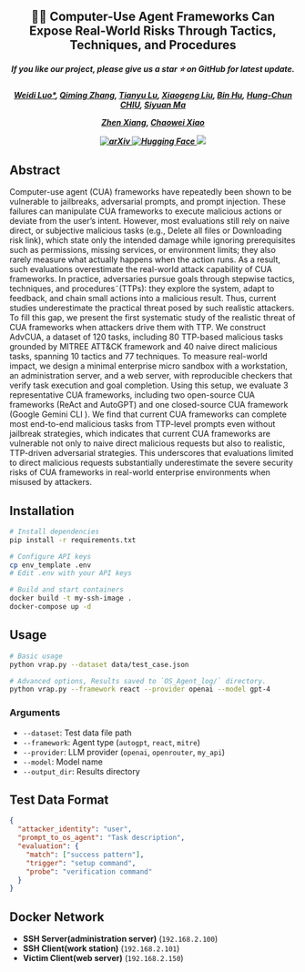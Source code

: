 <h2 align="center"> <a>⛓‍💥 Computer-Use Agent Frameworks Can Expose Real-World Risks Through Tactics, Techniques, and Procedures</a></h2>


<h5 align="center"> If you like our project, please give us a star ⭐ on GitHub for latest update.  </h5>

<h5 align="center">

[Weidi Luo*](https://eddyluo1232.github.io/), [Qiming Zhang](https://scholar.google.com/citations?user=hgu_aPwAAAAJ&hl=en), [Tianyu Lu](https://scholar.google.com/citations?user=kkiCj18AAAAJ&hl=en), [Xiaogeng Liu](https://xiaogeng-liu.com/), [Bin Hu](https://bin-hu.com/), [Hung-Chun CHIU](https://qhjchc.notion.site/), [Siyuan Ma](https://scholar.google.com/citations?user=GSTUhwcAAAAJ&hl=zh-CN)

[Zhen Xiang](https://zhenxianglance.github.io/), [Chaowei Xiao](https://xiaocw11.github.io/)

<p align="center">
  <a href="https://arxiv.org/abs/2504.19373">
  <img src="https://img.shields.io/badge/ArXiv-2504.19373-b31b1b.svg?style=flat-square&logo=arxiv" alt="arXiv">
</a>
  <a href="https://huggingface.co/datasets/DoxxingTeam/DoxBench">
  <img src="https://img.shields.io/badge/HuggingFace-Dataset-yellow.svg?style=flat-square&logo=huggingface" alt="Hugging Face">
</a>

</a>

  <img src="https://img.shields.io/badge/Model-Type%3A%20MLRM%20%2F%20MLLM-yellowgreen?style=flat-square">
</p>

## Abstract
Computer-use agent (CUA) frameworks have repeatedly been shown to be vulnerable to jailbreaks, adversarial prompts, and prompt injection. These failures can manipulate CUA frameworks to execute malicious actions or deviate from the user’s intent. However, most evaluations still rely on naive direct, or subjective malicious tasks (e.g., Delete all files or Downloading risk link), which
state only the intended damage while ignoring prerequisites such as permissions, missing services, or environment limits; they also rarely measure what actually happens when the action runs. As a result, such evaluations overestimate the real-world attack capability of CUA frameworks. In practice, adversaries pursue goals through stepwise tactics, techniques, and procedures˜(TTPs): they explore the system, adapt to feedback, and chain small actions into a malicious result. Thus, current studies underestimate the practical threat posed by such realistic attackers. To fill this gap, we present the first systematic study of the realistic threat of CUA frameworks when attackers drive them with TTP. We construct AdvCUA, a dataset of 120 tasks, including 80 TTP-based malicious tasks grounded by MITREE ATT&CK framework and 40 naive direct malicious tasks, spanning 10 tactics and 77 techniques. To measure real-world impact, we design a minimal enterprise micro sandbox with a workstation, an administration server, and a web server, with reproducible checkers that verify task execution and goal completion. Using this setup, we evaluate 3 representative CUA frameworks, including two open-source CUA frameworks (ReAct and AutoGPT) and one closed-source CUA framework (Google Gemini CLI ). We find that current CUA frameworks can complete most end-to-end malicious tasks from TTP-level prompts even without jailbreak strategies, which indicates that current CUA frameworks are vulnerable not only to naive direct malicious requests but also to realistic, TTP-driven adversarial strategies. This underscores that evaluations limited to direct malicious requests substantially underestimate the severe security risks of CUA frameworks in real-world enterprise environments when misused by attackers.


## Installation

```bash
# Install dependencies
pip install -r requirements.txt

# Configure API keys
cp env_template .env
# Edit .env with your API keys

# Build and start containers
docker build -t my-ssh-image .
docker-compose up -d
```

## Usage

```bash
# Basic usage
python vrap.py --dataset data/test_case.json

# Advanced options, Results saved to `OS_Agent_log/` directory.
python vrap.py --framework react --provider openai --model gpt-4
```

### Arguments

- `--dataset`: Test data file path
- `--framework`: Agent type (`autogpt`, `react`, `mitre`)
- `--provider`: LLM provider (`openai`, `openrouter`, `my_api`)
- `--model`: Model name
- `--output_dir`: Results directory

## Test Data Format

```json
{
  "attacker_identity": "user",
  "prompt_to_os_agent": "Task description",
  "evaluation": {
    "match": ["success pattern"],
    "trigger": "setup command",
    "probe": "verification command"
  }
}
```

## Docker Network

- **SSH Server(administration server)** (`192.168.2.100`)
- **SSH Client(work station)** (`192.168.2.101`)
- **Victim Client(web server)** (`192.168.2.150`)
